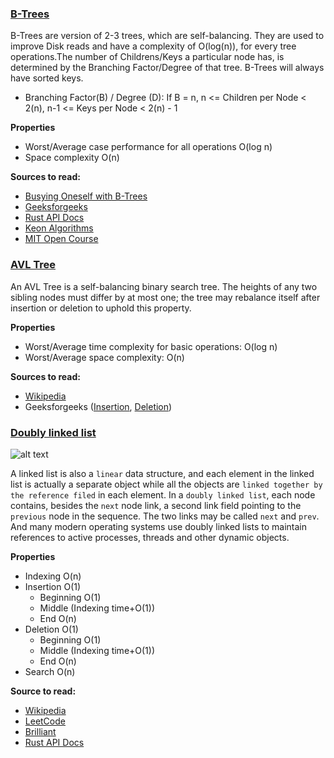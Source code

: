### [B-Trees](./b_tree.rs)

B-Trees are version of 2-3 trees, which are self-balancing. They are used to improve Disk reads and have a complexity of
O(log(n)), for every tree operations.The number of Childrens/Keys a particular node has, is
determined by the Branching Factor/Degree of that tree.
B-Trees will always have sorted keys.

- Branching Factor(B) / Degree (D):
  If B = n, n <= Children per Node < 2(n), n-1 <= Keys per Node < 2(n) - 1

__Properties__
* Worst/Average case performance for all operations	O(log n)
* Space complexity	O(n)

__Sources to read:__
* [Busying Oneself with B-Trees](https://medium.com/basecs/busying-oneself-with-b-trees-78bbf10522e7)
* [Geeksforgeeks](https://www.geeksforgeeks.org/introduction-of-b-tree-2/)
* [Rust API Docs](https://doc.rust-lang.org/std/collections/struct.BTreeMap.html)
* [Keon Algorithms](https://github.com/keon/algorithms)
* [MIT Open Course](https://www.youtube.com/watch?v=TOb1tuEZ2X4)

### [AVL Tree](./avl_tree.rs)

An AVL Tree is a self-balancing binary search tree. The heights of any two sibling
nodes must differ by at most one; the tree may rebalance itself after insertion or
deletion to uphold this property.

__Properties__
* Worst/Average time complexity for basic operations: O(log n)
* Worst/Average space complexity: O(n)

__Sources to read:__
* [Wikipedia](https://en.wikipedia.org/wiki/AVL_tree)
* Geeksforgeeks
([Insertion](https://www.geeksforgeeks.org/avl-tree-set-1-insertion),
[Deletion](https://www.geeksforgeeks.org/avl-tree-set-2-deletion))


### [Doubly linked list](./linked_list.rs)
![alt text][doubly-linked-list]

A linked list is also a `linear` data structure, and each element in the linked list is actually a separate object while all the objects are `linked together by the reference filed` in each element. In a `doubly linked list`, each node contains, besides the `next` node link, a second link field pointing to the `previous` node in the sequence. The two links may be called `next` and `prev`. And many modern operating systems use doubly linked lists to maintain references to active processes, threads and other dynamic objects.

__Properties__
* Indexing O(n)
* Insertion O(1)
  * Beginning O(1)
  * Middle (Indexing time+O(1))
  * End O(n)
* Deletion O(1)
  * Beginning O(1)
  * Middle (Indexing time+O(1))
  * End O(n)
* Search O(n)

__Source to read:__
* [Wikipedia](https://en.wikipedia.org/wiki/Linked_list)
* [LeetCode](https://leetcode.com/explore/learn/card/linked-list/)
* [Brilliant](https://brilliant.org/wiki/linked-lists/)
* [Rust API Docs](https://doc.rust-lang.org/std/collections/struct.LinkedList.html)


[doubly-linked-list]: https://upload.wikimedia.org/wikipedia/commons/thumb/5/5e/Doubly-linked-list.svg/610px-Doubly-linked-list.svg.png
